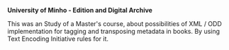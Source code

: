**University of Minho - Edition and Digital Archive**

This was an Study of a Master's course, about possibilities of XML / ODD implementation for tagging and transposing metadata in books. 
By using Text Encoding Initiative rules for it.
